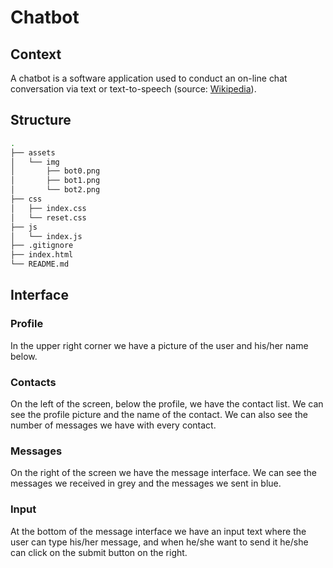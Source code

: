 # Chatbot

## Context
A chatbot is a software application used to conduct an on-line chat conversation via text or text-to-speech (source: [Wikipedia](https://en.wikipedia.org/wiki/Chatbot)).

## Structure
```bash
.
├── assets
│   └── img
│       ├── bot0.png
│       ├── bot1.png
│       └── bot2.png
├── css
│   ├── index.css
│   └── reset.css
├── js
│   └── index.js
├── .gitignore
├── index.html
└── README.md
```

## Interface

### Profile
In the upper right corner we have a picture of the user and his/her name below.

### Contacts
On the left of the screen, below the profile, we have the contact list. We can see the profile picture and the name of the contact. We can also see the number of messages we have with every contact.

### Messages
On the right of the screen we have the message interface. We can see the messages we received in grey and the messages we sent in blue.

### Input
At the bottom of the message interface we have an input text where the user can type his/her message, and when he/she want to send it he/she can click on the submit button on the right.
